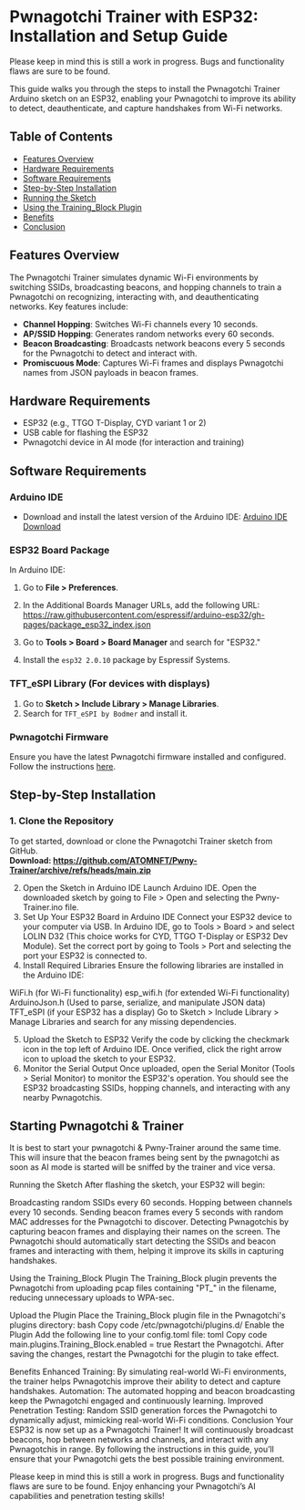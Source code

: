 # Pwnagotchi Trainer with ESP32: Installation and Setup Guide
Please keep in mind this is still a work in progress. Bugs and functionality flaws are sure to be found.

This guide walks you through the steps to install the Pwnagotchi Trainer Arduino sketch on an ESP32, enabling your Pwnagotchi to improve its ability to detect, deauthenticate, and capture handshakes from Wi-Fi networks.

## Table of Contents
- [Features Overview](#features-overview)
- [Hardware Requirements](#hardware-requirements)
- [Software Requirements](#software-requirements)
- [Step-by-Step Installation](#step-by-step-installation)
- [Running the Sketch](#running-the-sketch)
- [Using the Training_Block Plugin](#using-the-training_block-plugin)
- [Benefits](#benefits)
- [Conclusion](#conclusion)

## Features Overview
The Pwnagotchi Trainer simulates dynamic Wi-Fi environments by switching SSIDs, broadcasting beacons, and hopping channels to train a Pwnagotchi on recognizing, interacting with, and deauthenticating networks. Key features include:

- **Channel Hopping**: Switches Wi-Fi channels every 10 seconds.
- **AP/SSID Hopping**: Generates random networks every 60 seconds.
- **Beacon Broadcasting**: Broadcasts network beacons every 5 seconds for the Pwnagotchi to detect and interact with.
- **Promiscuous Mode**: Captures Wi-Fi frames and displays Pwnagotchi names from JSON payloads in beacon frames.

## Hardware Requirements
- ESP32 (e.g., TTGO T-Display, CYD variant 1 or 2)
- USB cable for flashing the ESP32
- Pwnagotchi device in AI mode (for interaction and training)

## Software Requirements
### Arduino IDE
- Download and install the latest version of the Arduino IDE: [Arduino IDE Download](https://www.arduino.cc/en/software)

### ESP32 Board Package
In Arduino IDE:
1. Go to **File > Preferences**.
2. In the Additional Boards Manager URLs, add the following URL: <br>
https://raw.githubusercontent.com/espressif/arduino-esp32/gh-pages/package_esp32_index.json

3. Go to **Tools > Board > Board Manager** and search for "ESP32."
4. Install the `esp32 2.0.10` package by Espressif Systems.

### TFT_eSPI Library (For devices with displays)
1. Go to **Sketch > Include Library > Manage Libraries**.
2. Search for `TFT_eSPI by Bodmer` and install it.

### Pwnagotchi Firmware
Ensure you have the latest Pwnagotchi firmware installed and configured. Follow the instructions [here](https://pwnagotchi.ai).

## Step-by-Step Installation

### 1. Clone the Repository
To get started, download or clone the Pwnagotchi Trainer sketch from GitHub. <br>
**Download: https://github.com/ATOMNFT/Pwny-Trainer/archive/refs/heads/main.zip**

2. Open the Sketch in Arduino IDE
Launch Arduino IDE.
Open the downloaded sketch by going to File > Open and selecting the Pwny-Trainer.ino file.
3. Set Up Your ESP32 Board in Arduino IDE
Connect your ESP32 device to your computer via USB.
In Arduino IDE, go to Tools > Board > and select LOLIN D32 (This choice works for CYD, TTGO T-Display or ESP32 Dev Module).
Set the correct port by going to Tools > Port and selecting the port your ESP32 is connected to.
4. Install Required Libraries
Ensure the following libraries are installed in the Arduino IDE:

WiFi.h (for Wi-Fi functionality)
esp_wifi.h (for extended Wi-Fi functionality)
ArduinoJson.h (Used to parse, serialize, and manipulate JSON data)
TFT_eSPI (if your ESP32 has a display)
Go to Sketch > Include Library > Manage Libraries and search for any missing dependencies.

5. Upload the Sketch to ESP32
Verify the code by clicking the checkmark icon in the top left of Arduino IDE.
Once verified, click the right arrow icon to upload the sketch to your ESP32.
6. Monitor the Serial Output
Once uploaded, open the Serial Monitor (Tools > Serial Monitor) to monitor the ESP32's operation. You should see the ESP32 broadcasting SSIDs, hopping channels, and interacting with any nearby Pwnagotchis.

## Starting Pwnagotchi & Trainer
It is best to start your pwnagotchi & Pwny-Trainer around the same time.
This will insure that the beacon frames being sent by the pwnagotchi as 
soon as AI mode is started will be sniffed by the trainer and vice versa.


Running the Sketch
After flashing the sketch, your ESP32 will begin:

Broadcasting random SSIDs every 60 seconds.
Hopping between channels every 10 seconds.
Sending beacon frames every 5 seconds with random MAC addresses for the Pwnagotchi to discover.
Detecting Pwnagotchis by capturing beacon frames and displaying their names on the screen.
The Pwnagotchi should automatically start detecting the SSIDs and beacon frames and interacting with them, helping it improve its skills in capturing handshakes.

Using the Training_Block Plugin
The Training_Block plugin prevents the Pwnagotchi from uploading pcap files containing "PT_" in the filename, reducing unnecessary uploads to WPA-sec.

Upload the Plugin
Place the Training_Block plugin file in the Pwnagotchi's plugins directory:
bash
Copy code
/etc/pwnagotchi/plugins.d/
Enable the Plugin
Add the following line to your config.toml file:
toml
Copy code
main.plugins.Training_Block.enabled = true
Restart the Pwnagotchi.
After saving the changes, restart the Pwnagotchi for the plugin to take effect.

Benefits
Enhanced Training: By simulating real-world Wi-Fi environments, the trainer helps Pwnagotchis improve their ability to detect and capture handshakes.
Automation: The automated hopping and beacon broadcasting keep the Pwnagotchi engaged and continuously learning.
Improved Penetration Testing: Random SSID generation forces the Pwnagotchi to dynamically adjust, mimicking real-world Wi-Fi conditions.
Conclusion
Your ESP32 is now set up as a Pwnagotchi Trainer! It will continuously broadcast beacons, hop between networks and channels, and interact with any Pwnagotchis in range. By following the instructions in this guide, you’ll ensure that your Pwnagotchi gets the best possible training environment.

Please keep in mind this is still a work in progress. Bugs and functionality flaws are sure to be found.
Enjoy enhancing your Pwnagotchi’s AI capabilities and penetration testing skills!